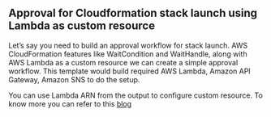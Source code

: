 ## Approval for Cloudformation stack launch using Lambda as custom resource
Let’s say you need to build an approval workflow for stack launch. AWS CloudFormation features like WaitCondition and WaitHandle, along with AWS Lambda as a custom resource we can create a simple approval workflow. This template would build required AWS Lambda, Amazon API Gateway, Amazon SNS to do the setup.

You can use Lambda ARN from the output to configure custom resource. To know more you can refer to this [blog](https://aws.amazon.com/blogs/apn/how-to-create-an-approval-flow-for-an-aws-service-catalog-product-launch-using-aws-lambda/)
